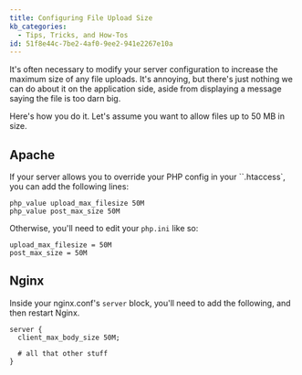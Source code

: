 ```yaml
---
title: Configuring File Upload Size
kb_categories:
  - Tips, Tricks, and How-Tos
id: 51f8e44c-7be2-4af0-9ee2-941e2267e10a
---
```

It's often necessary to modify your server configuration to increase the maximum size of any file uploads. It's annoying, but there's just nothing we can do about it on the application side, aside from displaying a message saying the file is too darn big.

Here's how you do it. Let's assume you want to allow files up to 50 MB in size.

## Apache

If your server allows you to override your PHP config in your ``.htaccess`, you can add the following lines:

```
php_value upload_max_filesize 50M
php_value post_max_size 50M
```

Otherwise, you'll need to edit your `php.ini` like so:


```
upload_max_filesize = 50M
post_max_size = 50M
```

## Nginx

Inside your nginx.conf's `server` block, you'll need to add the following, and then restart Nginx.

```
server {
  client_max_body_size 50M;

  # all that other stuff
}
```
